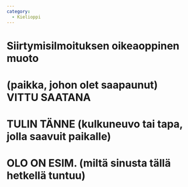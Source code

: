 ```yaml
---
category:
  - Kielioppi
---
```


# Siirtymisilmoituksen oikeaoppinen muoto

# (paikka, johon olet saapaunut) VITTU SAATANA
# TULIN TÄNNE (kulkuneuvo tai tapa, jolla saavuit paikalle)
# OLO ON ESIM. (miltä sinusta tällä hetkellä tuntuu)